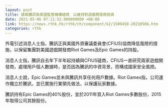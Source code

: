 ```yaml
---
layout: post
title: 據報騰訊與美國監管機構磋商　以維持對遊戲開發商投資
date: 2021-05-06 07:11:52.000000000 +08:00
link: https://news.rthk.hk/rthk/ch/component/k2/1589450-20210506.htm
categories: rthk
---
```


外電引述消息人士指，騰訊正與美國外資審議委員會(CFIUS)協商降低風險的措施，以保留集團對美國遊戲開發商Riot Games及Epic Games的持股。

消息人士指，騰訊自去年下半年起持續與CFIUS磋商，CFIUS一直研究兩家遊戲開發商，處理用戶個人數據時，是否因為騰訊的中資背景，而構成國家安全風險。

消息人士說，Epic Games並未與騰訊共享任何用戶數據。Riot Games指，公司運作獨立於騰訊，並已實施行業領先做法，以保護玩家數據。

騰訊持有Epic Games的40%股份，並於2011年買入Riot Games多數股份，2015年取得公司其餘股份。
